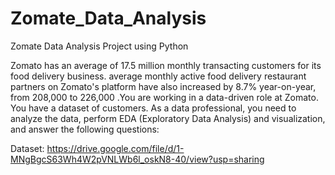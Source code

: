 # Zomate_Data_Analysis
Zomate Data Analysis Project using Python

Zomato has an average of 17.5 million monthly transacting customers for its food delivery business. average monthly active food delivery restaurant partners on Zomato's platform have also increased by 8.7% year-on-year, from 208,000 to 226,000 .You are working in a data-driven role at Zomato. You have a dataset of customers. As a data professional, you need to analyze the data, perform EDA (Exploratory Data Analysis) and visualization, and answer the following questions:

Dataset: https://drive.google.com/file/d/1-MNgBgcS63Wh4W2pVNLWb6l_oskN8-40/view?usp=sharing
